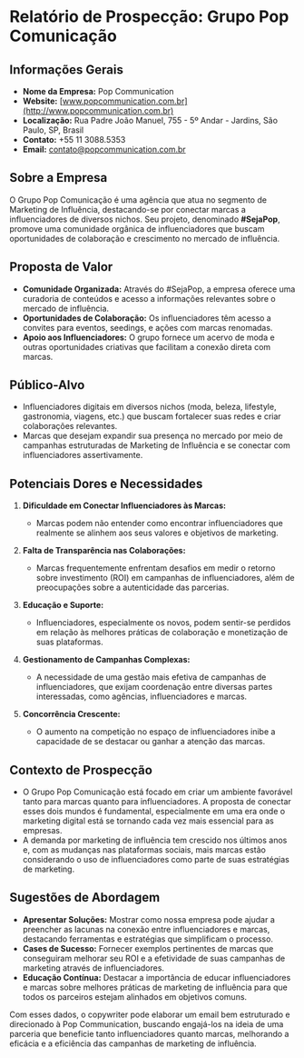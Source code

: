 # Relatório de Prospecção: Grupo Pop Comunicação

## Informações Gerais

- **Nome da Empresa:** Pop Communication
- **Website:** [www.popcommunication.com.br](http://www.popcommunication.com.br)
- **Localização:** Rua Padre João Manuel, 755 - 5º Andar - Jardins, São Paulo, SP, Brasil
- **Contato:** +55 11 3088.5353  
- **Email:** contato@popcommunication.com.br

## Sobre a Empresa

O Grupo Pop Comunicação é uma agência que atua no segmento de Marketing de Influência, destacando-se por conectar marcas a influenciadores de diversos nichos. Seu projeto, denominado **#SejaPop**, promove uma comunidade orgânica de influenciadores que buscam oportunidades de colaboração e crescimento no mercado de influência.

## Proposta de Valor

- **Comunidade Organizada:** Através do #SejaPop, a empresa oferece uma curadoria de conteúdos e acesso a informações relevantes sobre o mercado de influência.
- **Oportunidades de Colaboração:** Os influenciadores têm acesso a convites para eventos, seedings, e ações com marcas renomadas.
- **Apoio aos Influenciadores:** O grupo fornece um acervo de moda e outras oportunidades criativas que facilitam a conexão direta com marcas.

## Público-Alvo

- Influenciadores digitais em diversos nichos (moda, beleza, lifestyle, gastronomia, viagens, etc.) que buscam fortalecer suas redes e criar colaborações relevantes.
- Marcas que desejam expandir sua presença no mercado por meio de campanhas estruturadas de Marketing de Influência e se conectar com influenciadores assertivamente.

## Potenciais Dores e Necessidades

1. **Dificuldade em Conectar Influenciadores às Marcas:**
   - Marcas podem não entender como encontrar influenciadores que realmente se alinhem aos seus valores e objetivos de marketing.

2. **Falta de Transparência nas Colaborações:**
   - Marcas frequentemente enfrentam desafios em medir o retorno sobre investimento (ROI) em campanhas de influenciadores, além de preocupações sobre a autenticidade das parcerias.

3. **Educação e Suporte:**
   - Influenciadores, especialmente os novos, podem sentir-se perdidos em relação às melhores práticas de colaboração e monetização de suas plataformas.

4. **Gestionamento de Campanhas Complexas:**
   - A necessidade de uma gestão mais efetiva de campanhas de influenciadores, que exijam coordenação entre diversas partes interessadas, como agências, influenciadores e marcas.

5. **Concorrência Crescente:**
   - O aumento na competição no espaço de influenciadores inibe a capacidade de se destacar ou ganhar a atenção das marcas.

## Contexto de Prospecção

- O Grupo Pop Comunicação está focado em criar um ambiente favorável tanto para marcas quanto para influenciadores. A proposta de conectar esses dois mundos é fundamental, especialmente em uma era onde o marketing digital está se tornando cada vez mais essencial para as empresas.
- A demanda por marketing de influência tem crescido nos últimos anos e, com as mudanças nas plataformas sociais, mais marcas estão considerando o uso de influenciadores como parte de suas estratégias de marketing.
  
## Sugestões de Abordagem

- **Apresentar Soluções:** Mostrar como nossa empresa pode ajudar a preencher as lacunas na conexão entre influenciadores e marcas, destacando ferramentas e estratégias que simplificam o processo.
- **Cases de Sucesso:** Fornecer exemplos pertinentes de marcas que conseguiram melhorar seu ROI e a efetividade de suas campanhas de marketing através de influenciadores.
- **Educação Contínua:** Destacar a importância de educar influenciadores e marcas sobre melhores práticas de marketing de influência para que todos os parceiros estejam alinhados em objetivos comuns.

Com esses dados, o copywriter pode elaborar um email bem estruturado e direcionado à Pop Communication, buscando engajá-los na ideia de uma parceria que beneficie tanto influenciadores quanto marcas, melhorando a eficácia e a eficiência das campanhas de marketing de influência.